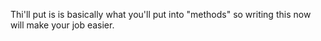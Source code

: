Thi'll put is is basically what you'll put into "methods" so writing this now will make your job easier.
